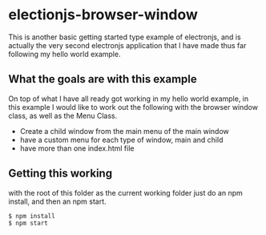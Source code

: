 # electionjs-browser-window

This is another basic getting started type example of electronjs, and is actually the very second electronjs application that I have made thus far following my hello world example.

## What the goals are with this example

On top of what I have all ready got working in my hello world example, in this example I would like to work out the following with the browser window class, as well as the Menu Class.

* Create a child window from the main menu of the main window
* have a custom menu for each type of window, main and child
* have more than one index.html file

## Getting this working

with the root of this folder as the current working folder just do an npm install, and then an npm start.

```
$ npm install
$ npm start
```

